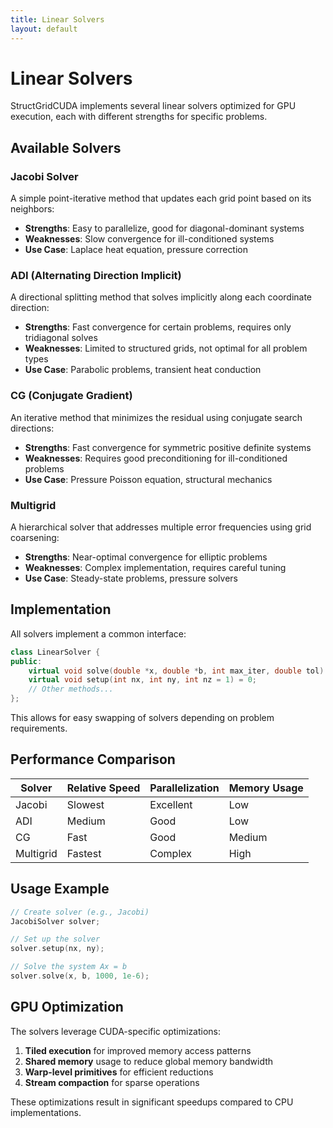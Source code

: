 ```yaml
---
title: Linear Solvers
layout: default
---
```


# Linear Solvers

StructGridCUDA implements several linear solvers optimized for GPU execution, each with different strengths for specific problems.

## Available Solvers

### Jacobi Solver

A simple point-iterative method that updates each grid point based on its neighbors:

- **Strengths**: Easy to parallelize, good for diagonal-dominant systems
- **Weaknesses**: Slow convergence for ill-conditioned systems
- **Use Case**: Laplace heat equation, pressure correction

### ADI (Alternating Direction Implicit)

A directional splitting method that solves implicitly along each coordinate direction:

- **Strengths**: Fast convergence for certain problems, requires only tridiagonal solves
- **Weaknesses**: Limited to structured grids, not optimal for all problem types
- **Use Case**: Parabolic problems, transient heat conduction

### CG (Conjugate Gradient)

An iterative method that minimizes the residual using conjugate search directions:

- **Strengths**: Fast convergence for symmetric positive definite systems
- **Weaknesses**: Requires good preconditioning for ill-conditioned problems
- **Use Case**: Pressure Poisson equation, structural mechanics

### Multigrid

A hierarchical solver that addresses multiple error frequencies using grid coarsening:

- **Strengths**: Near-optimal convergence for elliptic problems
- **Weaknesses**: Complex implementation, requires careful tuning
- **Use Case**: Steady-state problems, pressure solvers

## Implementation

All solvers implement a common interface:

```cpp
class LinearSolver {
public:
    virtual void solve(double *x, double *b, int max_iter, double tol) = 0;
    virtual void setup(int nx, int ny, int nz = 1) = 0;
    // Other methods...
};
```

This allows for easy swapping of solvers depending on problem requirements.

## Performance Comparison

| Solver | Relative Speed | Parallelization | Memory Usage |
|--------|---------------|-----------------|--------------|
| Jacobi | Slowest       | Excellent       | Low          |
| ADI    | Medium        | Good            | Low          |
| CG     | Fast          | Good            | Medium       |
| Multigrid | Fastest    | Complex         | High         |

## Usage Example

```cpp
// Create solver (e.g., Jacobi)
JacobiSolver solver;

// Set up the solver
solver.setup(nx, ny);

// Solve the system Ax = b
solver.solve(x, b, 1000, 1e-6);
```

## GPU Optimization

The solvers leverage CUDA-specific optimizations:

1. **Tiled execution** for improved memory access patterns
2. **Shared memory** usage to reduce global memory bandwidth
3. **Warp-level primitives** for efficient reductions
4. **Stream compaction** for sparse operations

These optimizations result in significant speedups compared to CPU implementations.
